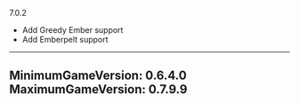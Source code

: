 7.0.2 
* Add Greedy Ember support
* Add Emberpelt support

---
MinimumGameVersion: 0.6.4.0
MaximumGameVersion: 0.7.9.9
---